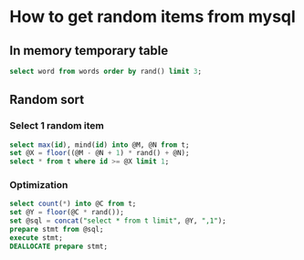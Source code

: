 # How to get random items from mysql

## In memory temporary table

```sql
select word from words order by rand() limit 3;
```

## Random sort

### Select 1 random item

```sql
select max(id), mind(id) into @M, @N from t;
set @X = floor((@M - @N + 1) * rand() + @N);
select * from t where id >= @X limit 1;
```

### Optimization

```sql
select count(*) into @C from t;
set @Y = floor(@C * rand());
set @sql = concat("select * from t limit", @Y, ",1");
prepare stmt from @sql;
execute stmt;
DEALLOCATE prepare stmt;
```
